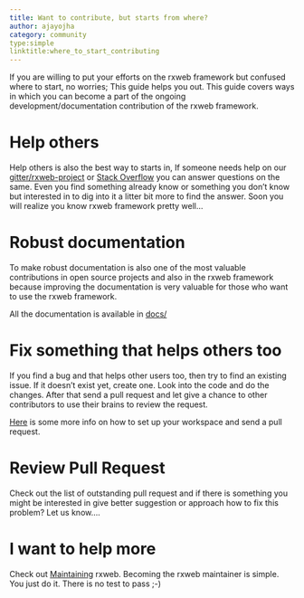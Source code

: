 ```yaml
---
title: Want to contribute, but starts from where?
author: ajayojha
category: community
type:simple
linktitle:where_to_start_contributing
---
```

If you are willing to put your efforts on the rxweb framework but confused where to start, no worries; This guide helps you out. This guide covers ways in which you can become a part of the ongoing development/documentation contribution of the rxweb framework.

# Help others
Help others is also the best way to starts in, If someone needs help on our <a href="https://gitter.im/rxweb-project" target="_blank">gitter/rxweb-project</a> or <a href="https://stackoverflow.com/search?q=rxweb" target="_blank">Stack Overflow</a> you can answer questions on the same. Even you find something already know or something you don’t know but interested in to dig into it a litter bit more to find the answer. Soon you will realize you know rxweb framework pretty well…

# Robust documentation
To make robust documentation is also one of the most valuable contributions in open source projects and also in the rxweb framework because improving the documentation is very valuable for those who want to use the rxweb framework.

All the documentation is available in <a href="https://github.com/rxweb/rxweb/tree/master/docs" target="_blank">docs/</a>

# Fix something that helps others too
If you find a bug and that helps other users too, then try to find an existing issue. If it doesn’t exist yet, create one. Look into the code and do the changes. After that send a pull request and let give a chance to other contributors to use their brains to review the request.

<a href="https://rxweb.io/community/contributing#sendingapullrequest">Here</a> is some more info on how to set up your workspace and send a pull request.

# Review Pull Request
Check out the list of outstanding pull request and if there is something you might be interested in give better suggestion or approach how to fix this problem? Let us know….

# I want to help more
Check out <a href="https://rxweb.io/community/maintaining">Maintaining</a> rxweb. Becoming the rxweb maintainer is simple. You just do it. There is no test to pass ;-)

